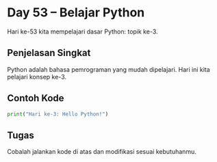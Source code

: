 # Day 53 – Belajar Python

Hari ke-53 kita mempelajari dasar Python: topik ke-3.

## Penjelasan Singkat

Python adalah bahasa pemrograman yang mudah dipelajari. Hari ini kita pelajari konsep ke-3.

## Contoh Kode

```python
print("Hari ke-3: Hello Python!")
```

## Tugas

Cobalah jalankan kode di atas dan modifikasi sesuai kebutuhanmu.
